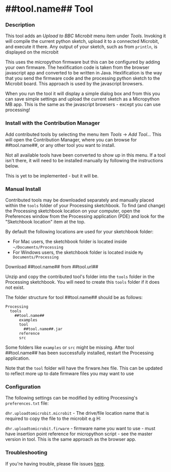 # ##tool.name## Tool

### Description

This tool adds an _Upload to BBC Microbit_ menu item under _Tools_. Invoking it will compile the current python sketch, upload it to a connected Microbit, and execute it there. Any output of your sketch, such as from `println`, is displayed on the microbit

This uses the micropython firmware but this can be configured by adding your own firmware.  The hexlification code is taken from the browser javascript app and converted to be written in Java. Hexlification is the way that you send the firmware code and the processing python sketch to the Microbit board.  This approach is used by the javascript browsers.  

When you run the tool it will display a simple dialog box and from this you can save simple settings and upload the current sketch as a Micropython MB app.  This is the same as the javascript browsers - except you can use processing!

### Install with the Contribution Manager

Add contributed tools by selecting the menu item _Tools_ → _Add Tool..._ This will open the Contribution Manager, where you can browse for ##tool.name##, or any other tool you want to install.

Not all available tools have been converted to show up in this menu. If a tool isn't there, it will need to be installed manually by following the instructions below.

This is yet to be implemented - but it will be.

### Manual Install

Contributed tools may be downloaded separately and manually placed within the `tools` folder of your Processing sketchbook. To find (and change) the Processing sketchbook location on your computer, open the Preferences window from the Processing application (PDE) and look for the "Sketchbook location" item at the top.

By default the following locations are used for your sketchbook folder: 
  * For Mac users, the sketchbook folder is located inside `~/Documents/Processing` 
  * For Windows users, the sketchbook folder is located inside `My Documents/Processing`

Download ##tool.name## from ##tool.url##

Unzip and copy the contributed tool's folder into the `tools` folder in the Processing sketchbook. You will need to create this `tools` folder if it does not exist.
    
The folder structure for tool ##tool.name## should be as follows:

```
Processing
  tools
    ##tool.name##
      examples
      tool
        ##tool.name##.jar
      reference
      src
```
                      
Some folders like `examples` or `src` might be missing. After tool ##tool.name## has been successfully installed, restart the Processing application.

Note that the `tool` folder will have the firware.hex file. This can be updated to reflect more up to date firmware files you may want to use 

### Configuration

The following settings can be modified by editing Processing's `preferences.txt` file:

`dhr.uploadtomicrobit.microbit` - The drive/file location name that is required to copy the file to the microbit e.g H:  

`dhr.uploadtomicrobit.firware` - firmware name you want to use - must have insertion point reference for micropython script - see the master version in tool. This is the same approach as the browser app.

### Troubleshooting

If you're having trouble, please file issues [here](https://github.com/daverobertson63/processing-uploadtomicrobit/issues/new).
